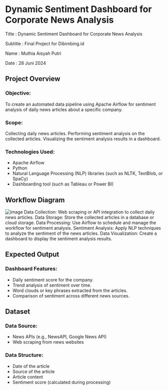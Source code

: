 # Dynamic Sentiment Dashboard for Corporate News Analysis

Title      : Dynamic Sentiment Dashboard for Corporate News Analysis

Subtitle   : Final Project for Dibimbing.id

Name  : Muthia Aisyah Putri

Date       : 28 Juni 2024

## Project Overview
### Objective:
To create an automated data pipeline using Apache Airflow for sentiment analysis of daily news articles about a specific company.
### Scope:
Collecting daily news articles.
Performing sentiment analysis on the collected articles.
Visualizing the sentiment analysis results in a dashboard.
### Technologies Used:
- Apache Airflow
- Python
- Natural Language Processing (NLP) libraries (such as NLTK, TextBlob, or SpaCy)
- Dashboarding tool (such as Tableau or Power BI)

## Workflow Diagram
![image](https://github.com/muthiaap/Dynamic-Sentiment-Dashboard-for-Corporate-News-Analysis/assets/108161059/341523bf-264c-45c3-b312-5a2eac56ee92)
Data Collection: Web scraping or API integration to collect daily news articles.
Data Storage: Store the collected articles in a database or cloud storage.
Data Processing: Use Airflow to schedule and manage the workflow for sentiment analysis.
Sentiment Analysis: Apply NLP techniques to analyze the sentiment of the news articles.
Data Visualization: Create a dashboard to display the sentiment analysis results.

## Expected Output
### Dashboard Features:
- Daily sentiment score for the company.
- Trend analysis of sentiment over time.
- Word clouds or key phrases extracted from the articles.
- Comparison of sentiment across different news sources.

## Dataset
### Data Source:
- News APIs (e.g., NewsAPI, Google News API)
- Web scraping from news websites
### Data Structure:
- Date of the article
- Source of the article
- Article content
- Sentiment score (calculated during processing)
